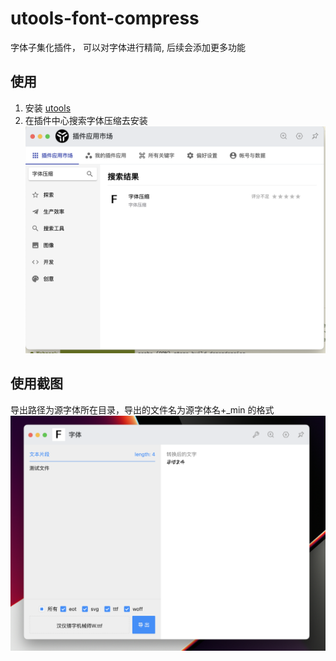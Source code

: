 # utools-font-compress

字体子集化插件， 可以对字体进行精简, 后续会添加更多功能

## 使用
1. 安装 [utools](https://www.u.tools/)
2. 在插件中心搜索字体压缩去安装
![](./img/3.png)

## 使用截图
导出路径为源字体所在目录，导出的文件名为源字体名+_min 的格式
![](./img/2.png)